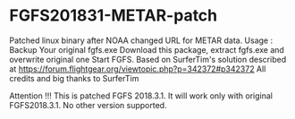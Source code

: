 # FGFS201831-METAR-patch
Patched linux binary after NOAA changed URL for METAR data.
Usage :
Backup Your original fgfs.exe
Download this package, extract fgfs.exe and overwrite original one
Start FGFS. 
Based on SurferTim's solution described at https://forum.flightgear.org/viewtopic.php?p=342372#p342372
All credits and big thanks to SurferTim

Attention !!!
This is patched FGFS 2018.3.1. It will work only with original FGFS2018.3.1. No other version supported.
